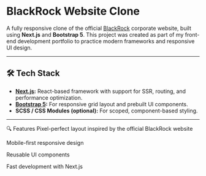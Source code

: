 #  BlackRock Website Clone

A fully responsive clone of the official [BlackRock](https://www.blackrock.com/) corporate website, built using **Next.js** and **Bootstrap 5**. This project was created as part of my front-end development portfolio to practice modern frameworks and responsive UI design.

---

## 🛠️ Tech Stack

- **[Next.js](https://nextjs.org/):** React-based framework with support for SSR, routing, and performance optimization.
- **[Bootstrap 5](https://getbootstrap.com/):** For responsive grid layout and prebuilt UI components.
- **SCSS / CSS Modules (optional):** For scoped, component-based styling.

---

🔍 Features
Pixel-perfect layout inspired by the official BlackRock website

Mobile-first responsive design

Reusable UI components

Fast development with Next.js

